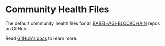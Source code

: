 # Community Health Files

The default community health files for all [BABEL-AGI-BLOCKCHAIN](https://github.com/BABEL-AGI-BLOCKCHAIN) repos on GitHub.

Read [GitHub's docs](https://docs.github.com/en/communities/setting-up-your-project-for-healthy-contributions/creating-a-default-community-health-file) to learn more.
